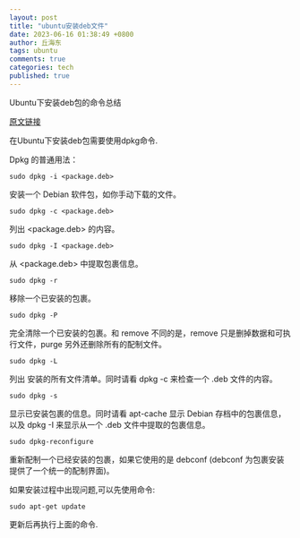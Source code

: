 ```yaml
---
layout: post
title: "ubuntu安装deb文件"
date: 2023-06-16 01:38:49 +0800
author: 丘海东 
tags: ubuntu
comments: true
categories: tech
published: true
---
```

Ubuntu下安装deb包的命令总结  
<!--more-->

[原文链接](https://blog.csdn.net/cui_shuang_xi/article/details/90904929)  

在Ubuntu下安装deb包需要使用dpkg命令.  

Dpkg 的普通用法：  

	sudo dpkg -i <package.deb>  
	
安装一个 Debian 软件包，如你手动下载的文件。  

	sudo dpkg -c <package.deb>  
	
列出 <package.deb> 的内容。  

	sudo dpkg -I <package.deb>  
	
从 <package.deb> 中提取包裹信息。  

	sudo dpkg -r  
	
移除一个已安装的包裹。  

	sudo dpkg -P  

完全清除一个已安装的包裹。和 remove 不同的是，remove 只是删掉数据和可执行文件，purge 另外还删除所有的配制文件。  

	sudo dpkg -L  

列出 安装的所有文件清单。同时请看 dpkg -c 来检查一个 .deb 文件的内容。  

	sudo dpkg -s  

显示已安装包裹的信息。同时请看 apt-cache 显示 Debian 存档中的包裹信息，以及 dpkg -I 来显示从一个 .deb 文件中提取的包裹信息。  

	sudo dpkg-reconfigure  

重新配制一个已经安装的包裹，如果它使用的是 debconf (debconf 为包裹安装提供了一个统一的配制界面)。  

如果安装过程中出现问题,可以先使用命令:  

	sudo apt-get update  

更新后再执行上面的命令.  

